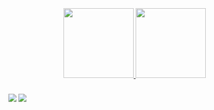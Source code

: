 
<div align="center">
 <a href="https://github.com/Dtachaves">
  <img height="140em" src="https://github-readme-stats.vercel.app/api?username=Dtchaves&show_icons=true&theme=github_dark&include_all_commits=true&count_private=true"/>
  <img height="140em" src="https://github-readme-stats.vercel.app/api/top-langs/?username=Dtchaves&layout=compact&langs_count=7&theme=github_dark"/>


</div>
  
  ##
 
 <a href="https://instagram.com/diogo.tuler.chaves" target="_blank"><img src="https://img.shields.io/badge/-Instagram-%23E4405F?style=for-the-badge&logo=instagram&logoColor=white" target="_blank"></a>
 <a href="https://www.linkedin.com/in/diogo-tuler-chaves-37a23623a" target="_blank"><img src="https://img.shields.io/badge/-LinkedIn-%230077B5?style=for-the-badge&logo=linkedin&logoColor=white" target="_blank"></a> 
